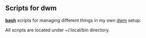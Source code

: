 ## Scripts for dwm
[**bash**](https://www.gnu.org/software/bash/) scripts for managing different things in my own [dwm](https://dwm.suckless.org/) setup.

All scripts are located under ~/.local/bin directory.

